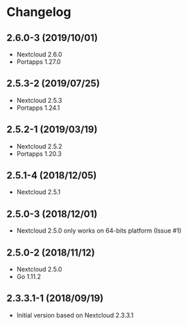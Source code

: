 # Changelog

## 2.6.0-3 (2019/10/01)

* Nextcloud 2.6.0
* Portapps 1.27.0

## 2.5.3-2 (2019/07/25)

* Nextcloud 2.5.3
* Portapps 1.24.1

## 2.5.2-1 (2019/03/19)

* Nextcloud 2.5.2
* Portapps 1.20.3

## 2.5.1-4 (2018/12/05)

* Nextcloud 2.5.1

## 2.5.0-3 (2018/12/01)

* Nextcloud 2.5.0 only works on 64-bits platform (Issue #1)

## 2.5.0-2 (2018/11/12)

* Nextcloud 2.5.0
* Go 1.11.2

## 2.3.3.1-1 (2018/09/19)

* Initial version based on Nextcloud 2.3.3.1

